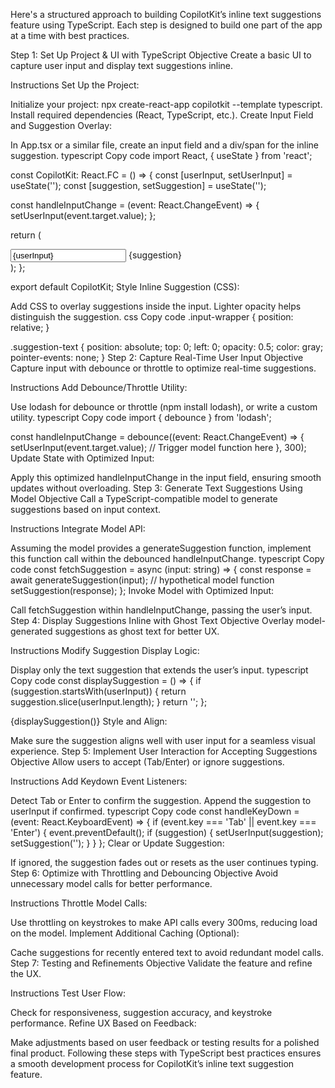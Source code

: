 Here's a structured approach to building CopilotKit’s inline text suggestions feature using TypeScript. Each step is designed to build one part of the app at a time with best practices.

Step 1: Set Up Project & UI with TypeScript
Objective
Create a basic UI to capture user input and display text suggestions inline.

Instructions
Set Up the Project:

Initialize your project: npx create-react-app copilotkit --template typescript.
Install required dependencies (React, TypeScript, etc.).
Create Input Field and Suggestion Overlay:

In App.tsx or a similar file, create an input field and a div/span for the inline suggestion.
typescript
Copy code
import React, { useState } from 'react';

const CopilotKit: React.FC = () => {
  const [userInput, setUserInput] = useState('');
  const [suggestion, setSuggestion] = useState('');

  const handleInputChange = (event: React.ChangeEvent<HTMLInputElement>) => {
    setUserInput(event.target.value);
  };

  return (
    <div className="input-wrapper">
      <input 
        type="text" 
        value={userInput} 
        onChange={handleInputChange} 
        placeholder="Type here..." 
      />
      <span className="suggestion-text">{suggestion}</span>
    </div>
  );
};

export default CopilotKit;
Style Inline Suggestion (CSS):

Add CSS to overlay suggestions inside the input. Lighter opacity helps distinguish the suggestion.
css
Copy code
.input-wrapper {
  position: relative;
}

.suggestion-text {
  position: absolute;
  top: 0;
  left: 0;
  opacity: 0.5;
  color: gray;
  pointer-events: none;
}
Step 2: Capture Real-Time User Input
Objective
Capture input with debounce or throttle to optimize real-time suggestions.

Instructions
Add Debounce/Throttle Utility:

Use lodash for debounce or throttle (npm install lodash), or write a custom utility.
typescript
Copy code
import { debounce } from 'lodash';

const handleInputChange = debounce((event: React.ChangeEvent<HTMLInputElement>) => {
  setUserInput(event.target.value);
  // Trigger model function here
}, 300);
Update State with Optimized Input:

Apply this optimized handleInputChange in the input field, ensuring smooth updates without overloading.
Step 3: Generate Text Suggestions Using Model
Objective
Call a TypeScript-compatible model to generate suggestions based on input context.

Instructions
Integrate Model API:

Assuming the model provides a generateSuggestion function, implement this function call within the debounced handleInputChange.
typescript
Copy code
const fetchSuggestion = async (input: string) => {
  const response = await generateSuggestion(input); // hypothetical model function
  setSuggestion(response);
};
Invoke Model with Optimized Input:

Call fetchSuggestion within handleInputChange, passing the user’s input.
Step 4: Display Suggestions Inline with Ghost Text
Objective
Overlay model-generated suggestions as ghost text for better UX.

Instructions
Modify Suggestion Display Logic:

Display only the text suggestion that extends the user’s input.
typescript
Copy code
const displaySuggestion = () => {
  if (suggestion.startsWith(userInput)) {
    return suggestion.slice(userInput.length);
  }
  return '';
};

<span className="suggestion-text">{displaySuggestion()}</span>
Style and Align:

Make sure the suggestion aligns well with user input for a seamless visual experience.
Step 5: Implement User Interaction for Accepting Suggestions
Objective
Allow users to accept (Tab/Enter) or ignore suggestions.

Instructions
Add Keydown Event Listeners:

Detect Tab or Enter to confirm the suggestion. Append the suggestion to userInput if confirmed.
typescript
Copy code
const handleKeyDown = (event: React.KeyboardEvent<HTMLInputElement>) => {
  if (event.key === 'Tab' || event.key === 'Enter') {
    event.preventDefault();
    if (suggestion) {
      setUserInput(suggestion);
      setSuggestion('');
    }
  }
};
Clear or Update Suggestion:

If ignored, the suggestion fades out or resets as the user continues typing.
Step 6: Optimize with Throttling and Debouncing
Objective
Avoid unnecessary model calls for better performance.

Instructions
Throttle Model Calls:

Use throttling on keystrokes to make API calls every 300ms, reducing load on the model.
Implement Additional Caching (Optional):

Cache suggestions for recently entered text to avoid redundant model calls.
Step 7: Testing and Refinements
Objective
Validate the feature and refine the UX.

Instructions
Test User Flow:

Check for responsiveness, suggestion accuracy, and keystroke performance.
Refine UX Based on Feedback:

Make adjustments based on user feedback or testing results for a polished final product.
Following these steps with TypeScript best practices ensures a smooth development process for CopilotKit’s inline text suggestion feature.